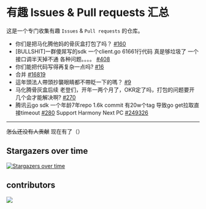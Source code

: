 # 有趣 Issues & Pull requests 汇总
这是一个专门收集有趣 `Issues` & `Pull requests` 的仓库。

- 你们是把马化腾他妈的骨灰盒打包了吗？
[#160](https://github.com/TencentCloud/tencentcloud-sdk-nodejs/issues/160)
- [BULLSHIT]一群傻屌写的sdk 一个client.go 61661行代码 真是够垃圾了 一个接口调半天掉不通 各种问题。。。。
[#408](https://github.com/aliyun/alibabacloud-sdk/issues/408)
- 你们能把代码写得再复杂一点吗?
[#16](https://github.com/huaweicloud/huaweicloud-sdk-php-obs/issues/16)
- 合并
[#16819](https://github.com/langgenius/dify/pull/16819)
- 這年頭法人帶頭抄襲眼睛都不帶眨一下的嗎？
[#9](https://github.com/ITRI-BDL-D/CQL-Project-template/issues/9)
- 马化腾骨灰盒后续 老登们，开年一两个月了，OKR定了吗，打包的问题要开几个会才能解决啊?
[#270](https://github.com/TencentCloud/tencentcloud-sdk-nodejs/issues/270)
- 腾讯云go sdk 一个年龄7年repo 1.6k commit 有20w个tag 导致go get拉取直接timeout
[#280](https://github.com/TencentCloud/tencentcloud-sdk-go/issues/280)
Support Harmony Next PC
[#249326](https://github.com/microsoft/vscode/issues/249326)

------

~~怎么还没有人贡献~~ 现在有了（）

## Stargazers over time
[![Stargazers over time](https://starchart.cc/ioit-aaa/Those-fun-roundups.svg?variant=adaptive)](https://starchart.cc/ioit-aaa/Those-fun-roundups)

## contributors
<a href="https://github.com/ioit-aaa/Those-fun-roundups/graphs/contributors">
  <img src="https://contrib.rocks/image?repo=ioit-aaa/Those-fun-roundups" />
